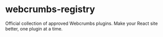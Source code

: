 # webcrumbs-registry
Official collection of approved Webcrumbs plugins. Make your React site better, one plugin at a time.
